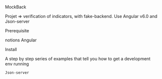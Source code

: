 MockBack

Projet => verification of indicators, with fake-backend. Use Angular v6.0 and Json-server


Prerequisite

notions Angular 


Install

A step by step series of examples that tell you how to get a development env running

	Json-server
